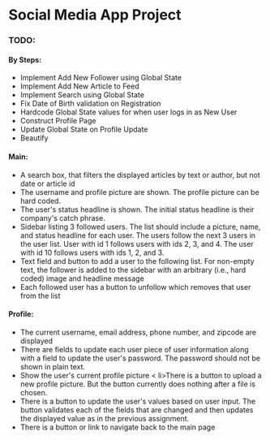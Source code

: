 # Social Media App Project

### TODO:

#### By Steps:
- Implement Add New Follower using Global State
- Implement Add New Article to Feed
- Implement Search using Global State
- Fix Date of Birth validation on Registration
- Hardcode Global State values for when user logs in as New User
- Construct Profile Page
- Update Global State on Profile Update
- Beautify

#### Main:

- A search box, that filters the displayed articles by text or author, but not date or article id
- The username and profile picture are shown. The profile picture can be hard coded.
- The user's status headline is shown. The initial status headline is their company's catch phrase.
- Sidebar listing 3 followed users. The list should include a picture, name, and status headline for each user. The users follow the next 3 users in the user list. User with id 1 follows users with ids 2, 3, and 4. The user with id 10 follows users with ids 1, 2, and 3.
- Text field and button to add a user to the following list. For non-empty text, the follower is added to the sidebar with an arbitrary (i.e., hard coded) image and headline message
- Each followed user has a button to unfollow which removes that user from the list

#### Profile:
- The current username, email address, phone number, and zipcode are displayed
- There are fields to update each user piece of user information along with a field to update the user's password. The password should not be shown in plain text.
- Show the user's current profile picture
< li>There is a button to upload a new profile picture. But the button currently does nothing after a file is chosen.
- There is a button to update the user's values based on user input. The button validates each of the fields that are changed and then updates the displayed value as in the previous assignment.
- There is a button or link to navigate back to the main page
